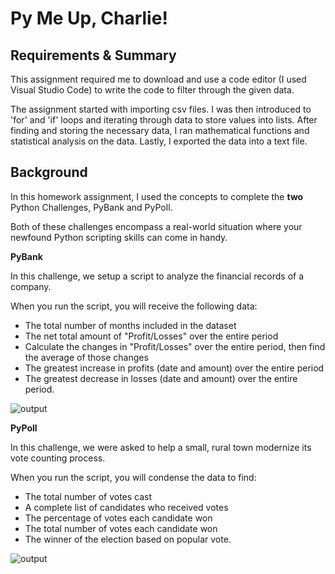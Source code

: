 # Py Me Up, Charlie!

## Requirements & Summary
This assignment required me to download and use a code editor (I used Visual Studio Code) to write the code to filter through the given data.

The assignment started with importing csv files. I was then introduced to 'for' and 'if' loops and iterating through data to store values into lists. After finding and storing the necessary data, I ran mathematical functions and statistical analysis on the data. Lastly, I exported the data into a text file.


## Background

In this homework assignment, I used the concepts to complete the **two** Python Challenges, PyBank and PyPoll.

Both of these challenges encompass a real-world situation where your newfound Python scripting skills can come in handy. 

**PyBank**

In this challenge, we setup a script to analyze the financial records of a company.

When you run the script, you will receive the following data:

- The total number of months included in the dataset
- The net total amount of "Profit/Losses" over the entire period
- Calculate the changes in "Profit/Losses" over the entire period, then find the average of those changes
- The greatest increase in profits (date and amount) over the entire period
- The greatest decrease in losses (date and amount) over the entire period.

![output](https://user-images.githubusercontent.com/74940976/118373561-704b2380-b56c-11eb-8eca-7947c1587d91.PNG)

**PyPoll**

In this challenge, we were asked to help a small, rural town modernize its vote counting process.

When you run the script, you will condense the data to find:

- The total number of votes cast
- A complete list of candidates who received votes
- The percentage of votes each candidate won
- The total number of votes each candidate won
- The winner of the election based on popular vote.

![output](https://user-images.githubusercontent.com/74940976/118373565-77723180-b56c-11eb-9435-17446b33a45a.PNG)
